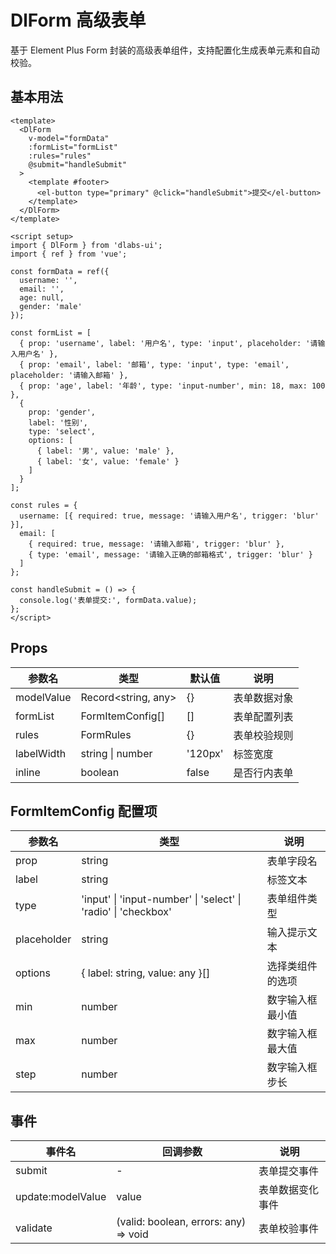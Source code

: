 # DlForm 高级表单

基于 Element Plus Form 封装的高级表单组件，支持配置化生成表单元素和自动校验。

## 基本用法

```vue
<template>
  <DlForm
    v-model="formData"
    :formList="formList"
    :rules="rules"
    @submit="handleSubmit"
  >
    <template #footer>
      <el-button type="primary" @click="handleSubmit">提交</el-button>
    </template>
  </DlForm>
</template>

<script setup>
import { DlForm } from 'dlabs-ui';
import { ref } from 'vue';

const formData = ref({
  username: '',
  email: '',
  age: null,
  gender: 'male'
});

const formList = [
  { prop: 'username', label: '用户名', type: 'input', placeholder: '请输入用户名' },
  { prop: 'email', label: '邮箱', type: 'input', type: 'email', placeholder: '请输入邮箱' },
  { prop: 'age', label: '年龄', type: 'input-number', min: 18, max: 100 },
  { 
    prop: 'gender', 
    label: '性别', 
    type: 'select', 
    options: [
      { label: '男', value: 'male' },
      { label: '女', value: 'female' }
    ]
  }
];

const rules = {
  username: [{ required: true, message: '请输入用户名', trigger: 'blur' }],
  email: [
    { required: true, message: '请输入邮箱', trigger: 'blur' },
    { type: 'email', message: '请输入正确的邮箱格式', trigger: 'blur' }
  ]
};

const handleSubmit = () => {
  console.log('表单提交:', formData.value);
};
</script>
```

## Props

| 参数名 | 类型 | 默认值 | 说明 |
|--------|------|--------|------|
| modelValue | Record<string, any> | {} | 表单数据对象 |
| formList | FormItemConfig[] | [] | 表单配置列表 |
| rules | FormRules | {} | 表单校验规则 |
| labelWidth | string \| number | '120px' | 标签宽度 |
| inline | boolean | false | 是否行内表单 |

## FormItemConfig 配置项

| 参数名 | 类型 | 说明 |
|--------|------|------|
| prop | string | 表单字段名 |
| label | string | 标签文本 |
| type | 'input' \| 'input-number' \| 'select' \| 'radio' \| 'checkbox' | 表单组件类型 |
| placeholder | string | 输入提示文本 |
| options | { label: string, value: any }[] | 选择类组件的选项 |
| min | number | 数字输入框最小值 |
| max | number | 数字输入框最大值 |
| step | number | 数字输入框步长 |

## 事件

| 事件名 | 回调参数 | 说明 |
|--------|----------|------|
| submit | - | 表单提交事件 |
| update:modelValue | value | 表单数据变化事件 |
| validate | (valid: boolean, errors: any) => void | 表单校验事件 |